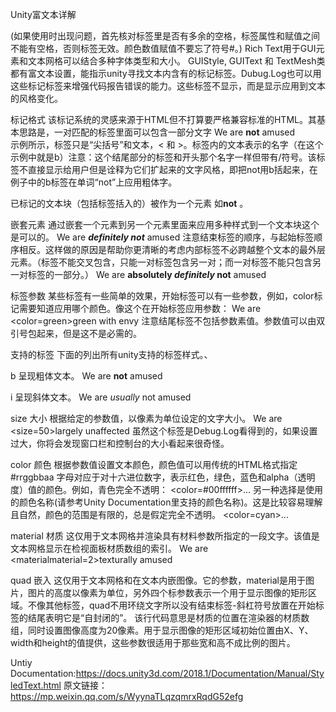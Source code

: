 Unity富文本详解

(如果使用时出现问题，首先核对标签里是否有多余的空格，标签属性和赋值之间不能有空格，否则标签无效。颜色数值赋值不要忘了符号#。)
 Rich Text用于GUI元素和文本网格可以结合多种字体类型和大小。 GUIStyle, GUIText 和 TextMesh类都有富文本设置，能指示unity寻找文本内含有的标记标签。Dubug.Log也可以用这些标记标签来增强代码报告错误的能力。这些标签不显示，而是显示应用到文本的风格变化。

标记格式
该标记系统的灵感来源于HTML但不打算要严格兼容标准的HTML。其基本思路是，一对匹配的标签里面可以包含一部分文字
We are <b>not</b> amused  
示例所示，标签只是“尖括号”和文本，< 和 >。标签内的文本表示的名字（在这个示例中就是b）注意：这个结尾部分的标签和开头那个名字一样但带有/符号。该标签不直接显示给用户但是诠释为它们扩起来的文字风格，即把not用b括起来，在例子中的b标签在单词“not”上应用粗体字。

已标记的文本块（包括标签括入的）被作为一个元素 如<b>not</b> 。

嵌套元素
通过嵌套一个元素到另一个元素里面来应用多种样式到一个文本块这个是可以的。
We are <b><i>definitely not</i></b> amused
注意结束标签的顺序，与起始标签顺序相反。这样做的原因是帮助你更清晰的考虑内部标签不必跨越整个文本的最外层元素。（标签不能交叉包含，只能一对标签包含另一对；而一对标签不能只包含另一对标签的一部分。）
We are <b>absolutely <i>definitely</i> not</b> amused    

标签参数
某些标签有一些简单的效果，开始标签可以有一些参数，例如，color标记需要知道应用哪个颜色。像这个在开始标签应用参数：
We are <color=green>green</color> with envy
注意结尾标签不包括参数素值。参数值可以由双引号包起来，但是这不是必需的。

支持的标签
下面的列出所有unity支持的标签样式。、

b
呈现粗体文本。
 We are <b>not</b> amused

i
呈现斜体文本。
 We are <i>usually</i> not amused

size 大小
根据给定的参数值，以像素为单位设定的文字大小。
 We are <size=50>largely</size> unaffected
虽然这个标签是Debug.Log看得到的，如果设置过大，你将会发现窗口栏和控制台的大小看起来很奇怪。

color 颜色
根据参数值设置文本颜色，颜色值可以用传统的HTML格式指定
#rrggbbaa
字母对应于对十六进位数字，表示红色，绿色，蓝色和alpha（透明度）值的颜色。例如，青色完全不透明：
<color=#00ffffff>...
另一种选择是使用的颜色名称(请参考Unity Documentation里支持的颜色名称)。这是比较容易理解且自然，颜色的范围是有限的，总是假定完全不透明。
<color=cyan>...

material 材质
这仅用于文本网格并渲染具有材料参数所指定的一段文字。该值是文本网格显示在检视面板材质数组的索引。
We are <materialmaterial=2>texturally</material> amused   

quad 嵌入
这仅用于文本网格和在文本内嵌图像。它的参数，material是用于图片，图片的高度以像素为单位，另外四个标参数表示一个用于显示图像的矩形区域。不像其他标签，quad不用环绕文字所以没有结束标签-斜杠符号放置在开始标签的结尾表明它是“自封闭的”。
<quad material=1 size=20 x=0.1 y=0.1 width=0.5 height=0.5 />
该行代码意思是材质的位置在渲染器的材质数组，同时设置图像高度为20像素。用于显示图像的矩形区域初始位置由X、Y、width和height的值提供，这些参数很适用于那些宽和高不成比例的图片。

Untiy Documentation:https://docs.unity3d.com/2018.1/Documentation/Manual/StyledText.html
原文链接：https://mp.weixin.qq.com/s/WyynaTLqzqmrxRqdG52efg

